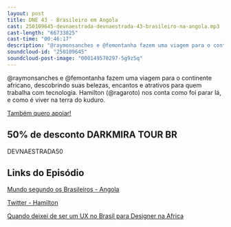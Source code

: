 ```yaml
---
layout: post
title: DNE 43 - Brasileiro em Angola
cast: 250109645-devnaestrada-devnaestrada-43-brasileiro-na-angola.mp3
cast-length: "66733825"
cast-time: "00:46:17"
description: "@raymonsanches e @femontanha fazem uma viagem para o continente africano, descobrindo suas belezas, encantos e atrativos para quem trabalha com tecnologia. Hamilton (@ragaroto) nos conta como foi parar lá, e como é viver na terra do kuduro."
soundcloud-id: "250109645"
soundcloud-post-image: "000149578297-5g9z5q"
---
```


@raymonsanches e @femontanha fazem uma viagem para o continente africano, descobrindo suas belezas, encantos e atrativos para quem trabalha com tecnologia. Hamilton (@ragaroto) nos conta como foi parar lá, e como é viver na terra do kuduro.

<a href="http://www.apoia.se/devnaestrada" class="btn">
  Também quero apoiar!
</a>

<h2>50% de desconto DARKMIRA TOUR BR</h2>
DEVNAESTRADA50

<h2>Links do Episódio</h2>

[Mundo segundo os Brasileiros - Angola](https://www.youtube.com/watch?v=lbr5JxXEQvM)

[Twitter - Hamilton](http://twitter.com/ragaroto)

[Quando deixei de ser um UX no Brasil para Designer na Africa](https://medium.com/@ragaroto/quando-deixei-de-ser-ux-no-brasil-para-ser-um-designer-na-africa-e64c59e19c12)
